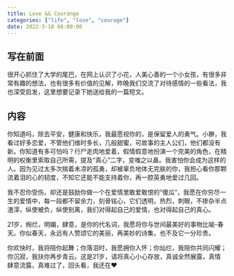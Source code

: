 ```yaml
---
title: Love && Courange
categories: ["life", "love", "courage"]
date: 2022-3-18 08:00:00
---
```


## 写在前面

很开心抓住了大学的尾巴，在网上认识了小花，人美心善的一个小女孩，有很多非常有趣的想法，也有很多有价值的见解，昨晚我们交流了对待感情的一些看法，我也深受启发，这里想要记录下她送给我的一篇短文。

## 内容

你知道吗，除去平安，健康和快乐，我最愿视你的，是保留爱人的勇气。小翀，我看过好多恋爱，不管他们维时多长，几般甜蜜，可故事的主人公们，他们都没有新。你知道有多可怕吗？行尸走肉地爱着，假情假意地扮演一个完美的角色，在精明的权衡里索取自己所需，提及“真心”二字，变嗤之以鼻。我害怕你会成为这样的人。因为见过太多次揣着未凉的孤勇，却被辜负地体无完肤的你，我担心看你那颗流着泪的心的韧度，不知它还能不能支持着你，再一腔英勇地爱过几回。

我不忍你受伤，却还是鼓励你做一个在爱情里敢爱敢恨的“傻瓜”，我愿在你穷尽一生的爱情中，每一段都不留余力，刻骨铭心，它们透明，热烈，刺眼，不掺杂半点渣滓，纵使被负，纵使别离，我们对得起自己的爱情，也对得起自己的真心。

21岁，绚烂，明媚，肆意，是你的代名词，我愿将你与世间最美好的事物比喻-春天。你似春天，永远有人赞颂它的美丽，再美妙的诗集，也不及它一分珍贵。

你欢快时，我将陪你起舞；你落泪时，我愿拥你入怀；你灿烂，我陪你共同闪耀；你沉寂，我扶你再步青云。这是21岁，请将真心小心存放，真诚全然展露，真情肆意流露，真难过了，回头看，我还在❤

